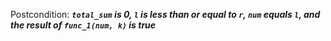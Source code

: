 Postcondition: ***`total_sum` is 0, `l` is less than or equal to `r`, `num` equals `l`, and the result of `func_1(num, k)` is true***